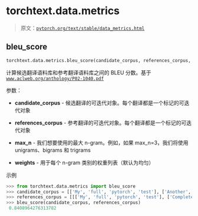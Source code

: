 # torchtext.data.metrics

> 原文：[`pytorch.org/text/stable/data_metrics.html`](https://pytorch.org/text/stable/data_metrics.html)

## bleu_score[](#bleu-score "Permalink to this heading")

```py
torchtext.data.metrics.bleu_score(candidate_corpus, references_corpus, max_n=4, weights=[0.25, 0.25, 0.25, 0.25])¶
```

计算候选翻译语料库和参考翻译语料库之间的 BLEU 分数。基于[`www.aclweb.org/anthology/P02-1040.pdf`](https://www.aclweb.org/anthology/P02-1040.pdf)

参数：

+   **candidate_corpus** - 候选翻译的可迭代对象。每个翻译都是一个标记的可迭代对象

+   **references_corpus** - 参考翻译的可迭代对象。每个翻译都是一个标记的可迭代对象

+   **max_n** - 我们想要使用的最大 n-gram。例如，如果 max_n=3，我们将使用 unigrams、bigrams 和 trigrams

+   **weights** - 用于每个 n-gram 类别的权重列表（默认为均匀）

示例

```py
>>> from torchtext.data.metrics import bleu_score
>>> candidate_corpus = [['My', 'full', 'pytorch', 'test'], ['Another', 'Sentence']]
>>> references_corpus = [[['My', 'full', 'pytorch', 'test'], ['Completely', 'Different']], [['No', 'Match']]]
>>> bleu_score(candidate_corpus, references_corpus)
 0.8408964276313782 
```
